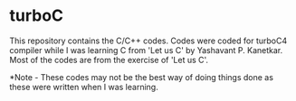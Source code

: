 # turboC

This repository contains the C/C++ codes.
Codes were coded for turboC4 compiler while I was learning C from 'Let us C' by Yashavant P. Kanetkar.
Most of the codes are from the exercise of 'Let us C'.

*Note - These codes may not be the best way of doing things done as these were written when I was learning.
